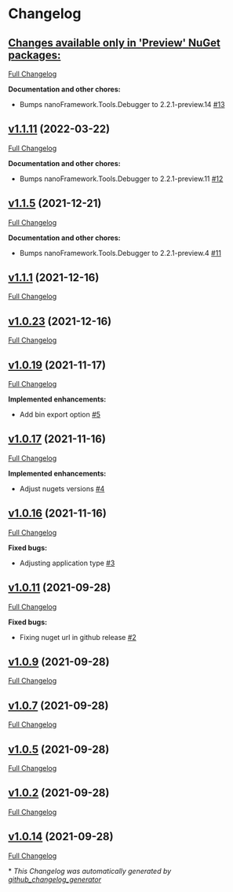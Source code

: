 # Changelog

## [**Changes available only in 'Preview' NuGet packages:**](https://github.com/nanoframework/nanoFrameworkDeployer/tree/HEAD)

[Full Changelog](https://github.com/nanoframework/nanoFrameworkDeployer/compare/v1.1.11...HEAD)

**Documentation and other chores:**

- Bumps nanoFramework.Tools.Debugger to 2.2.1-preview.14 [\#13](https://github.com/nanoframework/nanoFrameworkDeployer/pull/13)

## [v1.1.11](https://github.com/nanoframework/nanoFrameworkDeployer/tree/v1.1.11) (2022-03-22)

[Full Changelog](https://github.com/nanoframework/nanoFrameworkDeployer/compare/v1.1.5...v1.1.11)

**Documentation and other chores:**

- Bumps nanoFramework.Tools.Debugger to 2.2.1-preview.11 [\#12](https://github.com/nanoframework/nanoFrameworkDeployer/pull/12)

## [v1.1.5](https://github.com/nanoframework/nanoFrameworkDeployer/tree/v1.1.5) (2021-12-21)

[Full Changelog](https://github.com/nanoframework/nanoFrameworkDeployer/compare/v1.1.1...v1.1.5)

**Documentation and other chores:**

- Bumps nanoFramework.Tools.Debugger to 2.2.1-preview.4 [\#11](https://github.com/nanoframework/nanoFrameworkDeployer/pull/11)

## [v1.1.1](https://github.com/nanoframework/nanoFrameworkDeployer/tree/v1.1.1) (2021-12-16)

[Full Changelog](https://github.com/nanoframework/nanoFrameworkDeployer/compare/v1.0.23...v1.1.1)

## [v1.0.23](https://github.com/nanoframework/nanoFrameworkDeployer/tree/v1.0.23) (2021-12-16)

[Full Changelog](https://github.com/nanoframework/nanoFrameworkDeployer/compare/v1.0.19...v1.0.23)

## [v1.0.19](https://github.com/nanoframework/nanoFrameworkDeployer/tree/v1.0.19) (2021-11-17)

[Full Changelog](https://github.com/nanoframework/nanoFrameworkDeployer/compare/v1.0.17...v1.0.19)

**Implemented enhancements:**

- Add bin export option [\#5](https://github.com/nanoframework/nanoFrameworkDeployer/pull/5)

## [v1.0.17](https://github.com/nanoframework/nanoFrameworkDeployer/tree/v1.0.17) (2021-11-16)

[Full Changelog](https://github.com/nanoframework/nanoFrameworkDeployer/compare/v1.0.16...v1.0.17)

**Implemented enhancements:**

- Adjust nugets versions [\#4](https://github.com/nanoframework/nanoFrameworkDeployer/pull/4)

## [v1.0.16](https://github.com/nanoframework/nanoFrameworkDeployer/tree/v1.0.16) (2021-11-16)

[Full Changelog](https://github.com/nanoframework/nanoFrameworkDeployer/compare/v1.0.11...v1.0.16)

**Fixed bugs:**

- Adjusting application type [\#3](https://github.com/nanoframework/nanoFrameworkDeployer/pull/3)

## [v1.0.11](https://github.com/nanoframework/nanoFrameworkDeployer/tree/v1.0.11) (2021-09-28)

[Full Changelog](https://github.com/nanoframework/nanoFrameworkDeployer/compare/v1.0.9...v1.0.11)

**Fixed bugs:**

- Fixing nuget url in github release [\#2](https://github.com/nanoframework/nanoFrameworkDeployer/pull/2)

## [v1.0.9](https://github.com/nanoframework/nanoFrameworkDeployer/tree/v1.0.9) (2021-09-28)

[Full Changelog](https://github.com/nanoframework/nanoFrameworkDeployer/compare/v1.0.7...v1.0.9)

## [v1.0.7](https://github.com/nanoframework/nanoFrameworkDeployer/tree/v1.0.7) (2021-09-28)

[Full Changelog](https://github.com/nanoframework/nanoFrameworkDeployer/compare/v1.0.5...v1.0.7)

## [v1.0.5](https://github.com/nanoframework/nanoFrameworkDeployer/tree/v1.0.5) (2021-09-28)

[Full Changelog](https://github.com/nanoframework/nanoFrameworkDeployer/compare/v1.0.2...v1.0.5)

## [v1.0.2](https://github.com/nanoframework/nanoFrameworkDeployer/tree/v1.0.2) (2021-09-28)

[Full Changelog](https://github.com/nanoframework/nanoFrameworkDeployer/compare/v1.0.14...v1.0.2)

## [v1.0.14](https://github.com/nanoframework/nanoFrameworkDeployer/tree/v1.0.14) (2021-09-28)

[Full Changelog](https://github.com/nanoframework/nanoFrameworkDeployer/compare/676c28342af82d5c48f936f8e25f80fd6bb3db1b...v1.0.14)



\* *This Changelog was automatically generated by [github_changelog_generator](https://github.com/github-changelog-generator/github-changelog-generator)*

